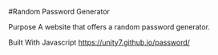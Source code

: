 #Random Password Generator

Purpose
A website that offers a random password generator.

Built With
Javascript
https://unity7.github.io/password/